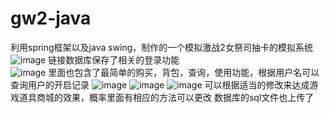# gw2-java
利用spring框架以及java swing，制作的一个模拟激战2女祭司抽卡的模拟系统<br>
![image](https://github.com/Muqiuer/gw2-java/assets/95432047/33458bbe-bc45-4c1d-9c43-da415f2464ab)
链接数据库保存了相关的登录功能<br>
![image](https://github.com/Muqiuer/gw2-java/assets/95432047/9c1d3e59-ddb9-43e2-a49d-ec86c89ce235)
里面也包含了最简单的购买，背包，查询，使用功能，根据用户名可以查询用户的开启记录
![image](https://github.com/Muqiuer/gw2-java/assets/95432047/9d820cc7-f053-4e6d-8b7c-2c672e7a37cb)
![image](https://github.com/Muqiuer/gw2-java/assets/95432047/710e41b7-ca54-4df4-8885-b3a7ef519bbb)
![image](https://github.com/Muqiuer/gw2-java/assets/95432047/e60c679a-c57d-48e4-bc72-52cf5b937340)
可以根据适当的修改来达成游戏道具商城的效果，概率里面有相应的方法可以更改
数据库的sql文件也上传了
